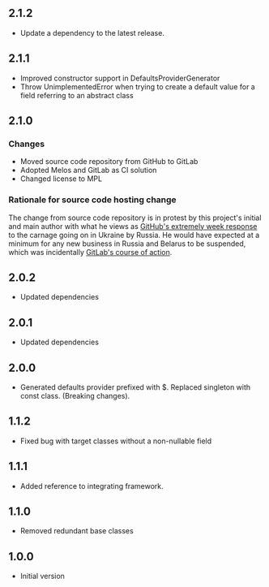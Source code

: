 ## 2.1.2

 - Update a dependency to the latest release.

## 2.1.1

- Improved constructor support in DefaultsProviderGenerator
- Throw UnimplementedError when trying to create a default value for a field referring to an abstract class

## 2.1.0

### Changes
- Moved source code repository from GitHub to GitLab
- Adopted Melos and GitLab as CI solution
- Changed license to MPL

### Rationale for source code hosting change

The change from source code repository is in protest by this project's initial and main author with what he views as [GitHub's extremely week response](https://github.blog/2022-03-02-our-response-to-the-war-in-ukraine/) to the carnage going on in Ukraine by Russia. He would have expected at a minimum for any new business in Russia and Belarus to be suspended, which was incidentally [GitLab's course of action](https://about.gitlab.com/blog/2022/03/11/gitlab-actions-to-date-regarding-russian-invasion-of-ukraine/#suspending-new-business-in-russia-and-belarus).


## 2.0.2

- Updated dependencies

## 2.0.1

- Updated dependencies

## 2.0.0

- Generated defaults provider prefixed with $. Replaced singleton with const class. (Breaking changes).

## 1.1.2

- Fixed bug with target classes without a non-nullable field

## 1.1.1

- Added reference to integrating framework.

## 1.1.0

- Removed redundant base classes

## 1.0.0

- Initial version
